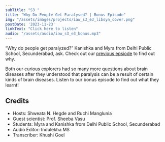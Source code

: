 ```yaml
---
subTitle: "S3 " 
title: "Why Do People Get Paralysed? | Bonus Episode"
img: "/assets/images/projects/iaw_s3_e3_libsyn_cover.png"
postDate: '2023-11-23'
linkText: "Click here to listen"
audio: "/assets/audio/iaw_s3_e3_bonus.mp3"
---
```

“Why do people get paralyzed?” Kanishka and Myra from Delhi Public School, Secunderabad, ask. Check out our [previous epsiode](https://www.indiaaskswhy.org/episode/2023-11-19-why-do-people-get-paralysed/) to find out why. 

Both our curious explorers had so many more questions about brain diseases after they understood that paralysis can be a result of certain kinds of brain diseases. Listen to our bonus episode to find out what they learnt!

## Credits
- Hosts: Shweata N. Hegde and Ruchi Manglunia
- Guest scientist: Prof. Sheeba Vasu
- Students: Myra and Kanishka from Delhi Public School, Secunderabad
- Audio Editor: Indulekha MS
- Transcriber: Khushi Goel